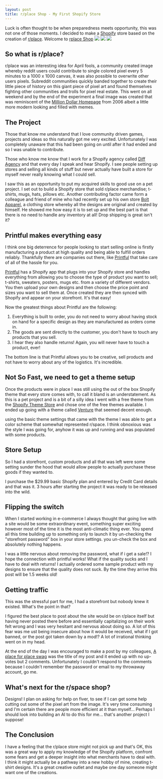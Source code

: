 ```yaml
---
layout: post
title: r/place Shop - My First Shopify Store
---
```


Luck is often thought to be when preparedness meets opportunity, this was not one of those moments. I decided to make a [Shopify](https://shopify.com) store based on the creation of [r/place](https://reddit.com/r/place). Welcome to [rplace Shop](https://rplace.shop)
<img class="img-large" src="https://s3.amazonaws.com/peasnrice-images/rplace-final-2048.jpg">
<img class="img-medium" src="https://s3.amazonaws.com/peasnrice-images/rplace-final-1024.jpg">
<img class="img-small" src="https://s3.amazonaws.com/peasnrice-images/rplace-final-640.jpg">

## So what is r/place?
r/place was an interesting idea for April fools, a community created image whereby reddit users could contribute to single colored pixel every 5 minutes to a 1000 x 1000 canvas, it was also possible to overwrite other users pixels. Subreddit communities quickly banded together to create their little piece of history on this giant piece of pixel art and found themselves fighting other communities and trolls for pixel real estate. This went on all weekend and by the end of the experiment a final image was created that was reminiscent of the [Million Dollar Homepage](http://www.milliondollarhomepage.com/) from 2006 albeit a little more modern looking and filled with memes. 

## The Project
Those that know me understand that I love community driven games, projects and ideas so this naturally got me very excited. Unfortunately I was completely unaware that this had been going on until after it had ended and so I was unable to contribute. 

Those who know me know that I work for a Shopify agency called [Diff Agency](https://diffagency.com) and that every day I speak and hear Shopify. I see people setting up stores and selling all kinds of stuff but never actually have built a store for myself never really knowing what I could sell.

I saw this as an opportunity to put my acquired skills to good use on a pet project. I set out to build a Shopify store that sold r/place merchandise; t-shirts, mugs, hats, pillows etc. Another contributing factor came form a colleague and friend of mine who had recently set up his own store [Bolt Apparel](https://boltapparel.co/), a clothing store whereby all the designs are original and created by himself. He showed me how easy it is to set up and the best part is that there is no need to handle any inventory at all! Drop shipping is great isn't it?

## Printful makes everything easy
I think one big deterrence for people looking to start selling online is firstly manufacturing a product at high quality and being able to fulfill orders reliably. Thankfully there are companies out there, like [Printful](https://printful.com) that take care of all of the hassle for you. 

[Printful](https://printful.com) has a Shopify app that plugs into your Shopify store and handles everything from allowing you to choose the type of product you want to sell; t-shirts, sweaters, posters, mugs etc. from a variety of different vendors. You then upload your own designs and then choose the price point and sizes you want to sell them at. Once created they are then synced with Shopify and appear on your storefront. It's that easy!

Now the greatest things about Printful are the following:
1. Everything is built to order, you do not need to worry about having stock on hand for a specific design as they are manufactured as orders come in. 
2. The goods are sent directly to the customer, you don't have to touch any products that you sell.
3. I hear they also handle returns! Again, you will never have to touch a product, ever! 

The bottom line is that Printful allows you to be creative, sell products and not have to worry about any of the logistics. It's incredible.

## Not So Fast, we need to get a theme setup
Once the products were in place I was still using the out of the box Shopify theme that every store comes with, to call it bland is an understatement. As this is a pet project and is a bit of a silly idea I went with a free theme from the [Shopify Theme Store](https://themes.shopify.com/) and chose one of the free themes available. I ended up going with a theme called [Venture](https://themes.shopify.com/themes/venture/styles/boxing) that seemed decent enough.

using the basic theme settings that came with the theme I was able to get a color scheme that somewhat represented r/space. I think obnoxious was the style I was going for, anyhow it was up and running and was populated with some products. 

## Store Setup
So I had a storefront, custom products and all that was left were some setting sunder the hood that would allow people to actually purchase these goods if they wanted to. 

I purchase the $29.99 basic Shopify plan and entered by Credit Card details and that was it. 3 hours after starting the project it was ready to be released into the wild. 

## Flipping the switch
When I started working in e-commerce I always thought that going live with a site would be some extraordinary event, something super exciting however most of the time it is the most anti-climatic thing ever. You spend all this time building up to something only to launch it by un-checking the "storefront password" box in your store settings. you un-check the box and absolutely nothing happens.

I was a little nervous about removing the password, what if i get a sale!? I hope the connection with printful works! What if the quality sucks and I have to deal with returns! I actually ordered some sample product with my designs to ensure that the quality does not suck. By the time they arrive this post will be 1.5 weeks old!

## Getting traffic
This was the stressful part for me, I had a storefront but nobody knew it existed. What's the point in that?

I figured the best place to post about the site would be on r/place itself but having never posted there before and essentially capitalizing on their work felt wrong and I was very hesitant and nervous about doing so. A lot of this fear was me ust being insecure about how it would be received, what if I got banned, or the post got taken down by a mod!? A lot of irrational thinking went on in my head.

At the end of the day I was encouraged to make a post by my colleagues, [A place for place swag](https://www.reddit.com/r/place/comments/63otdq/a_place_for_place_swag/) was the title of my post and it ended up with no up-votes but 2 comments. Unfortunately I couldn't respond to the comments because I couldn't remember the password or email to my throwaway account, go me.

## What's next for the r/space shop?
Designs! I plan on asking for help on fiver, to see if I can get some help cutting out some of the pixel art from the image. It's very time consuming and I'm certain there are people more efficient at it than myself... Perhaps I should look into building an AI to do this for me... that's another project I suppose!

## The Conclusion
I have a feeling that the r/place store might not pick up and that's OK, this was a great way to apply my knowledge of the Shopify platform, confront some fears and get a deeper insight into what merchants have to deal with. I think it might actually be a pathway into a new hobby of mine, creating t-shirt designs. It's a great creative outlet and maybe one day someone might want one of the creations.



